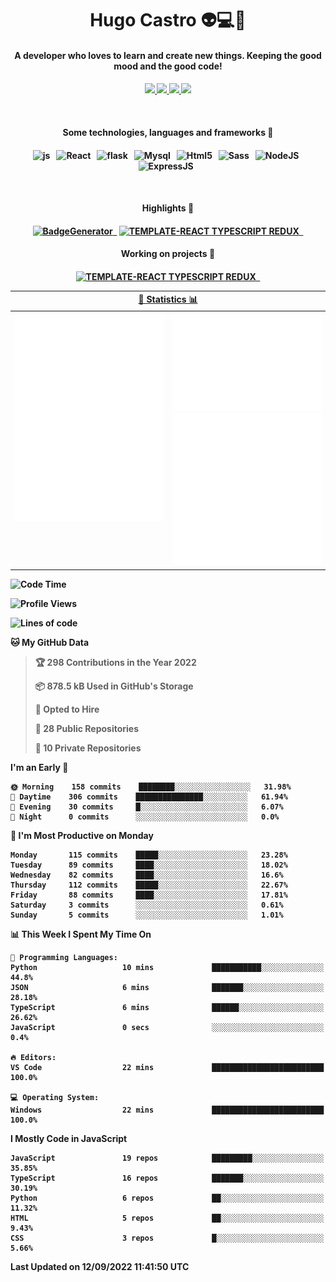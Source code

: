 <h1 align="center">Hugo Castro 👽💻🌌</h1>
<h4 align="center">A developer who loves to learn and create new things. Keeping the good mood and the good code!<h4/>
<p align="center">
		<a href="https://stackoverflow.com/users/11444549/hugo">
		<img src="https://img.shields.io/badge/-Stackoverflow-79db75?style=for-the-badge&logo=Stackoverflow&logoColor=white" />
	</a>
		<a href="https://api.whatsapp.com/send?phone=5532988940411text=Oii, vim pelo github!">
		<img src="https://img.shields.io/badge/WHATSAPP-79db75.svg?&style=for-the-badge&logo=whatsapp&logoColor=white" />
	</a>
		<a href="mailto:hugocastrohc@outlook.com">
		<img src="https://img.shields.io/badge/email-79db75.svg?&style=for-the-badge&logo=protonmail&logoColor=white" />
	<a href="https://open.spotify.com/user/22uat6ppbmvcvyia5me7tdmci">
		<img src="https://img.shields.io/badge/spotify-79db75.svg?&style=for-the-badge&logo=spotify&logoColor=white" />
	</a>
</p>

<br>

<h4 align="center"> Some technologies, languages and frameworks 🚀<h4/>
<p align="center">
	<img src="https://img.shields.io/badge/javascript-79db75.svg?&style=for-the-badge&logo=javascript&logoColor=white" alt="js" />&nbsp;&nbsp;
	<img src="https://img.shields.io/badge/-React-79db75?style=for-the-badge&logo=react&logoColor=white" alt="React" />&nbsp;&nbsp;
	<img src="https://img.shields.io/badge/flask-79db75.svg?&style=for-the-badge&logo=flask&logoColor=white" alt="flask" />&nbsp;&nbsp;
	<img src="https://img.shields.io/badge/mysql-79db75.svg?style=for-the-badge&logo=mysql&logoColor=white" alt="Mysql" />&nbsp;&nbsp;
	<img src="https://img.shields.io/badge/html5-79db75.svg?style=for-the-badge&logo=html5&logoColor=white" alt="Html5" />&nbsp;&nbsp;
	<img src="https://img.shields.io/badge/sass-79db75.svg?style=for-the-badge&logo=sass&logoColor=white" alt="Sass" />&nbsp;&nbsp;
	<img src="https://img.shields.io/badge/node.js-79db75.svg?style=for-the-badge&" alt="NodeJS" />&nbsp;&nbsp;
	<img src="https://img.shields.io/badge/express.js-79db75.svg?style=for-the-badge&" alt="ExpressJS" />&nbsp;&nbsp;
	

</p>

<br>
<h4 align="center"> Highlights 🔆<h4/>
<p align="center">
	  <a text-decoration="none" href="https://pypi.org/project/BadgeGenerator"><img src="https://img.shields.io/badge/BadgeGenerator-79db75.svg?style=for-the-badge&logo=pythonfor-the-badge&logo=django" alt="BadgeGenerator" />&nbsp;&nbsp;<a/>
	<a text-decoration="none" href="https://www.npmjs.com/package/cra-template-typescript-redux-react"><img src="https://img.shields.io/badge/template%20React%20typescript%20redux-79db75.svg?style=for-the-badge" alt="TEMPLATE-REACT TYPESCRIPT REDUX" />&nbsp;&nbsp;<a/>
</p>
<h4 align="center"> Working on projects 🔨<h4/>
	
<p align="center">
		<a text-decoration="none" href="https://www.npmjs.com/package/cra-template-typescript-redux-react"><img src="https://img.shields.io/badge/template%20React%20typescript%20redux-79db75.svg?style=for-the-badge" alt="TEMPLATE-REACT TYPESCRIPT REDUX" />&nbsp;&nbsp;<a/>
</p>

<table>
	<tr>
	    <th colspan="2" align="center">
	      <a href="" >🧩 Statistics 📊 </a>
	    </th>
	</tr>
	<tr>
	    <th valign="top" width="600"><img src="https://github.com/HugoCastroBR/HugoCastroBR/blob/master/Isometric.svg"  /></th>
	    <th width="600"><img src="https://github.com/HugoCastroBR/HugoCastroBR/blob/master/metrics.plugin.habits.svg"  />
		<img src="https://github.com/HugoCastroBR/HugoCastroBR/blob/master/metrics.plugin.activity.svg"  />
	    </th>
  	</tr>
	
<table/>

<!--START_SECTION:waka-->
![Code Time](http://img.shields.io/badge/Code%20Time-736%20hrs%2032%20mins-blue)

![Profile Views](http://img.shields.io/badge/Profile%20Views-6-blue)

![Lines of code](https://img.shields.io/badge/From%20Hello%20World%20I%27ve%20Written-466%20Thousand%20lines%20of%20code-blue)

**🐱 My GitHub Data** 

> 🏆 298 Contributions in the Year 2022
 > 
> 📦 878.5 kB Used in GitHub's Storage 
 > 
> 💼 Opted to Hire
 > 
> 📜 28 Public Repositories 
 > 
> 🔑 10 Private Repositories  
 > 
**I'm an Early 🐤** 

```text
🌞 Morning    158 commits    ████████░░░░░░░░░░░░░░░░░   31.98% 
🌆 Daytime    306 commits    ███████████████░░░░░░░░░░   61.94% 
🌃 Evening    30 commits     █░░░░░░░░░░░░░░░░░░░░░░░░   6.07% 
🌙 Night      0 commits      ░░░░░░░░░░░░░░░░░░░░░░░░░   0.0%

```
📅 **I'm Most Productive on Monday** 

```text
Monday       115 commits    █████░░░░░░░░░░░░░░░░░░░░   23.28% 
Tuesday      89 commits     ████░░░░░░░░░░░░░░░░░░░░░   18.02% 
Wednesday    82 commits     ████░░░░░░░░░░░░░░░░░░░░░   16.6% 
Thursday     112 commits    █████░░░░░░░░░░░░░░░░░░░░   22.67% 
Friday       88 commits     ████░░░░░░░░░░░░░░░░░░░░░   17.81% 
Saturday     3 commits      ░░░░░░░░░░░░░░░░░░░░░░░░░   0.61% 
Sunday       5 commits      ░░░░░░░░░░░░░░░░░░░░░░░░░   1.01%

```


📊 **This Week I Spent My Time On** 

```text
💬 Programming Languages: 
Python                   10 mins             ███████████░░░░░░░░░░░░░░   44.8% 
JSON                     6 mins              ███████░░░░░░░░░░░░░░░░░░   28.18% 
TypeScript               6 mins              ██████░░░░░░░░░░░░░░░░░░░   26.62% 
JavaScript               0 secs              ░░░░░░░░░░░░░░░░░░░░░░░░░   0.4%

🔥 Editors: 
VS Code                  22 mins             █████████████████████████   100.0%

💻 Operating System: 
Windows                  22 mins             █████████████████████████   100.0%

```

**I Mostly Code in JavaScript** 

```text
JavaScript               19 repos            █████████░░░░░░░░░░░░░░░░   35.85% 
TypeScript               16 repos            ███████░░░░░░░░░░░░░░░░░░   30.19% 
Python                   6 repos             ██░░░░░░░░░░░░░░░░░░░░░░░   11.32% 
HTML                     5 repos             ██░░░░░░░░░░░░░░░░░░░░░░░   9.43% 
CSS                      3 repos             █░░░░░░░░░░░░░░░░░░░░░░░░   5.66%

```



 Last Updated on 12/09/2022 11:41:50 UTC
<!--END_SECTION:waka-->


